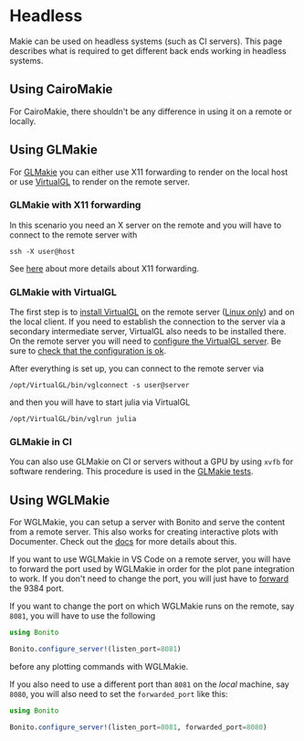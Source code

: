# Headless

Makie can be used on headless systems (such as CI servers).
This page describes what is required to get different back ends working in headless systems.

## Using CairoMakie

For CairoMakie, there shouldn't be any difference in using it on a remote or locally.

## Using GLMakie

For [GLMakie](https://github.com/MakieOrg/Makie.jl/tree/master/GLMakie) you can either use X11 forwarding to render on the local
host or use [VirtualGL](https://www.virtualgl.org/) to render on the remote server.

### GLMakie with X11 forwarding

In this scenario you need an X server on the remote and you will have to connect to the remote server with
```
ssh -X user@host
```
See [here](https://unix.stackexchange.com/questions/12755/how-to-forward-x-over-ssh-to-run-graphics-applications-remotely)
about more details about X11 forwarding.

### GLMakie with VirtualGL

The first step is to [install VirtualGL](https://cdn.rawgit.com/VirtualGL/virtualgl/2.6.3/doc/index.html#hd005) on the remote
server ([Linux only](https://virtualgl.org/Documentation/OSSupport)) and on the local client.
If you need to establish the connection to the server via a secondary intermediate server,
VirtualGL also needs to be installed there.
On the remote server you will need to [configure the VirtualGL server](https://cdn.rawgit.com/VirtualGL/virtualgl/2.6.5/doc/index.html#hd006).
Be sure to [check that the configuration is ok](https://cdn.rawgit.com/VirtualGL/virtualgl/2.6.5/doc/index.html#hd006002001).

After everything is set up, you can connect to the remote server via
```
/opt/VirtualGL/bin/vglconnect -s user@server
```
and then you will have to start julia via VirtualGL
```
/opt/VirtualGL/bin/vglrun julia
```

### GLMakie in CI

You can also use GLMakie on CI or servers without a GPU by using `xvfb` for software rendering.
This procedure is used in the [GLMakie tests](https://github.com/MakieOrg/Makie.jl/blob/8504b27c28c45a522467c7c57f6953c3a680fa6a/.github/workflows/glmakie.yaml#L45-L57).

## Using WGLMakie

For WGLMakie, you can setup a server with Bonito and serve the content from a remote server.
This also works for creating interactive plots with Documenter.
Check out the [docs](/explanations/backends/wglmakie) for more details about this.

If you want to use WGLMakie in VS Code on a remote server, you will have to forward the port
used by WGLMakie in order for the plot pane integration to work.
If you don't need to change the port, you will just have to [forward](https://code.visualstudio.com/docs/remote/ssh#_forwarding-a-port-creating-ssh-tunnel) the 9384 port.

If you want to change the port on which WGLMakie runs on the remote, say `8081`, you will have to use the following
```julia
using Bonito

Bonito.configure_server!(listen_port=8081)
```
before any plotting commands with WGLMakie.

If you also need to use a different port than `8081` on the _local_ machine, say `8080`,
you will also need to set the `forwarded_port` like this:
```julia
using Bonito

Bonito.configure_server!(listen_port=8081, forwarded_port=8080)
```
